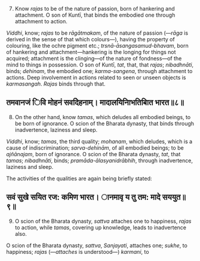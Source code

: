 7. Know *rajas* to be of the nature of passion, born of hankering and attachment. O son of Kuntī, that binds the embodied one through attachment to action.

*Viddhi*, know; *rajas* to be *rāgātmakam*, of the nature of passion (—*rāga* is derived in the sense of that which colours—), having the property of colouring, like the ochre pigment etc.; *trsnā-āsangasamud-bhavam*, born of hankering and attachment—hankering is the longing for things not acquired; attachment is the clinging—of the nature of fondness—of the mind to things in possession. O son of Kuntī, *tat*, that, that *rajas*; *nibadhnāti*, binds; *dehinam*, the embodied one; *karma-sangena*, through attachment to actions. Deep involvement in actions related to seen or unseen objects is *karmasangah*. *Rajas* binds through that.

## तमवानजं िवि मोहनं सवदेिहनाम्। मादालयिनािभतिबाित भारत॥८॥

8. On the other hand, know *tamas*, which deludes all embodied beings, to be born of ignorance. O scion of the Bharata dynasty, that binds through inadvertence, laziness and sleep.

*Viddhi*, know; *tamas*, the third quality; *mohanam*, which deludes, which is a cause of indiscrimination; *sarva-dehinām*, of all embodied beings; to be *ajñānajam*, born of ignorance. O scion of the Bharata dynasty, *tat*, that *tamas*; *nibadhnāti*, binds; *pramāda-ālasyanidrābhih*, through inadvertence, laziness and sleep.

The activities of the qualities are again being briefly stated:

## सवं सुखे सयित रज: कमिण भारत। ानमावृ य तु तम: मादे सययुत॥९॥

9. O scion of the Bharata dynasty, *sattva* attaches one to happiness, *rajas* to action, while *tamas*, covering up knowledge, leads to inadvertence also.

O scion of the Bharata dynasty, *sattva*, *Sanjayati*, attaches one; *sukhe*, to happiness; *rajas* (—*attaches* is understood—) *karmani*, to